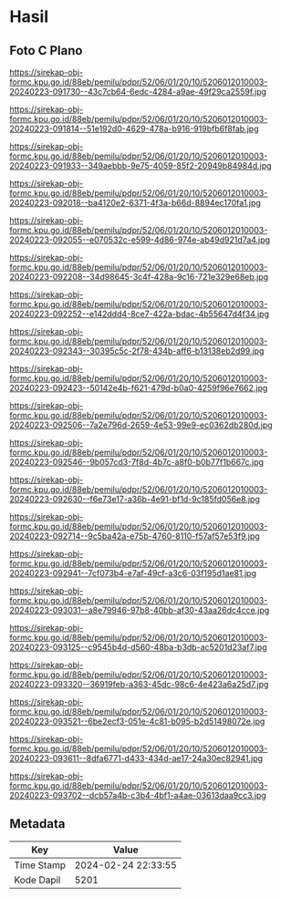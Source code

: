 # Hasil

## Foto C Plano

https://sirekap-obj-formc.kpu.go.id/88eb/pemilu/pdpr/52/06/01/20/10/5206012010003-20240223-091730--43c7cb64-6edc-4284-a9ae-49f29ca2559f.jpg

https://sirekap-obj-formc.kpu.go.id/88eb/pemilu/pdpr/52/06/01/20/10/5206012010003-20240223-091814--51e192d0-4629-478a-b916-919bfb6f8fab.jpg

https://sirekap-obj-formc.kpu.go.id/88eb/pemilu/pdpr/52/06/01/20/10/5206012010003-20240223-091933--349aebbb-9e75-4059-85f2-20949b84984d.jpg

https://sirekap-obj-formc.kpu.go.id/88eb/pemilu/pdpr/52/06/01/20/10/5206012010003-20240223-092018--ba4120e2-6371-4f3a-b66d-8894ec170fa1.jpg

https://sirekap-obj-formc.kpu.go.id/88eb/pemilu/pdpr/52/06/01/20/10/5206012010003-20240223-092055--e070532c-e599-4d86-974e-ab49d921d7a4.jpg

https://sirekap-obj-formc.kpu.go.id/88eb/pemilu/pdpr/52/06/01/20/10/5206012010003-20240223-092208--34d98645-3c4f-428a-9c16-721e329e68eb.jpg

https://sirekap-obj-formc.kpu.go.id/88eb/pemilu/pdpr/52/06/01/20/10/5206012010003-20240223-092252--e142ddd4-8ce7-422a-bdac-4b55647d4f34.jpg

https://sirekap-obj-formc.kpu.go.id/88eb/pemilu/pdpr/52/06/01/20/10/5206012010003-20240223-092343--30395c5c-2f78-434b-aff6-b13138eb2d99.jpg

https://sirekap-obj-formc.kpu.go.id/88eb/pemilu/pdpr/52/06/01/20/10/5206012010003-20240223-092423--50142e4b-f621-479d-b0a0-4259f96e7662.jpg

https://sirekap-obj-formc.kpu.go.id/88eb/pemilu/pdpr/52/06/01/20/10/5206012010003-20240223-092506--7a2e796d-2659-4e53-99e9-ec0362db280d.jpg

https://sirekap-obj-formc.kpu.go.id/88eb/pemilu/pdpr/52/06/01/20/10/5206012010003-20240223-092546--9b057cd3-7f8d-4b7c-a8f0-b0b77f1b667c.jpg

https://sirekap-obj-formc.kpu.go.id/88eb/pemilu/pdpr/52/06/01/20/10/5206012010003-20240223-092630--f6e73e17-a36b-4e91-bf1d-9c185fd056e8.jpg

https://sirekap-obj-formc.kpu.go.id/88eb/pemilu/pdpr/52/06/01/20/10/5206012010003-20240223-092714--9c5ba42a-e75b-4760-8110-f57af57e53f9.jpg

https://sirekap-obj-formc.kpu.go.id/88eb/pemilu/pdpr/52/06/01/20/10/5206012010003-20240223-092941--7cf073b4-e7af-49cf-a3c6-03f195d1ae81.jpg

https://sirekap-obj-formc.kpu.go.id/88eb/pemilu/pdpr/52/06/01/20/10/5206012010003-20240223-093031--a8e79946-97b8-40bb-af30-43aa26dc4cce.jpg

https://sirekap-obj-formc.kpu.go.id/88eb/pemilu/pdpr/52/06/01/20/10/5206012010003-20240223-093125--c9545b4d-d560-48ba-b3db-ac5201d23af7.jpg

https://sirekap-obj-formc.kpu.go.id/88eb/pemilu/pdpr/52/06/01/20/10/5206012010003-20240223-093320--36919feb-a363-45dc-98c6-4e423a6a25d7.jpg

https://sirekap-obj-formc.kpu.go.id/88eb/pemilu/pdpr/52/06/01/20/10/5206012010003-20240223-093521--6be2ecf3-051e-4c81-b095-b2d51498072e.jpg

https://sirekap-obj-formc.kpu.go.id/88eb/pemilu/pdpr/52/06/01/20/10/5206012010003-20240223-093611--8dfa6771-d433-434d-ae17-24a30ec82941.jpg

https://sirekap-obj-formc.kpu.go.id/88eb/pemilu/pdpr/52/06/01/20/10/5206012010003-20240223-093702--dcb57a4b-c3b4-4bf1-a4ae-03613daa9cc3.jpg


## Metadata

| Key        | Value               |
| ---------- | ------------------- |
| Time Stamp | 2024-02-24 22:33:55 |
| Kode Dapil | 5201                |



